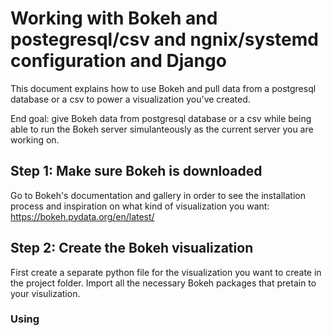 # Working with Bokeh and postegresql/csv and ngnix/systemd configuration and Django
This document explains how to use Bokeh and pull data from a postgresql database or a csv to power a visualization you've created. 

End goal: give Bokeh data from postgresql database or a csv while being able to run the Bokeh server simulanteously as the current server you are working on.

## Step 1: Make sure Bokeh is downloaded
  Go to Bokeh's documentation and gallery in order to see the installation process and inspiration on what kind of visualization you want: https://bokeh.pydata.org/en/latest/
## Step 2: Create the Bokeh visualization
  First create a separate python file for the visualization you want to create in the project folder. Import all the necessary Bokeh packages that pretain to your visulization.
  ### Using 
